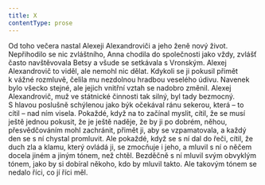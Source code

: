 ```yaml
---
title: X
contentType: prose
---
```


Od toho večera nastal Alexeji Alexandroviči a jeho ženě nový život. Nepřihodilo se nic zvláštního, Anna chodila do společnosti jako vždy, zvlášť často navštěvovala Betsy a všude se setkávala s Vronským. Alexej Alexandrovič to viděl, ale nemohl nic dělat. Kdykoli se ji pokusil přimět k vážné rozmluvě, čelila mu nezdolnou hradbou veselého údivu. Navenek bylo všecko stejné, ale jejich vnitřní vztah se nadobro změnil. Alexej Alexandrovič, muž ve státnické činnosti tak silný, byl tady bezmocný. S hlavou poslušně schýlenou jako býk očekával ránu sekerou, která – to cítil – nad ním visela. Pokaždé, když na to začínal myslit, cítil, že se musí ještě jednou pokusit, že je ještě naděje, že by ji po dobrém, něhou, přesvědčováním mohl zachránit, přimět ji, aby se vzpamatovala, a každý den se s ní chystal promluvit. Ale pokaždé, když se s ní dal do řeči, cítil, že duch zla a klamu, který ovládá ji, se zmocňuje i jeho, a mluvil s ní o něčem docela jiném a jiným tónem, než chtěl. Bezděčně s ní mluvil svým obvyklým tónem, jako by si dobíral někoho, kdo by mluvil takto. Ale takovým tónem se nedalo říci, co jí říci měl.
